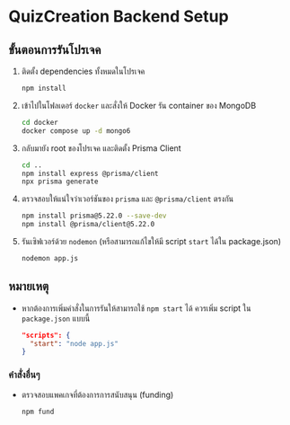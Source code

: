 # QuizCreation Backend Setup

## ขั้นตอนการรันโปรเจค

1. ติดตั้ง dependencies ทั้งหมดในโปรเจค
   ```bash
   npm install
   ```

2. เข้าไปในโฟลเดอร์ `docker` และสั่งให้ Docker รัน container ของ MongoDB
   ```bash
   cd docker
   docker compose up -d mongo6
   ```

3. กลับมายัง root ของโปรเจค และติดตั้ง Prisma Client
   ```bash
   cd ..
   npm install express @prisma/client
   npx prisma generate
   ```

4. ตรวจสอบให้แน่ใจว่าเวอร์ชันของ `prisma` และ `@prisma/client` ตรงกัน
   ```bash
   npm install prisma@5.22.0 --save-dev
   npm install @prisma/client@5.22.0
   ```

5. รันเซิฟเวอร์ด้วย `nodemon` (หรือสามารถแก้ไขให้มี script `start` ได้ใน package.json)
   ```bash
   nodemon app.js
   ```

## หมายเหตุ
- หากต้องการเพิ่มคำสั่งในการรันให้สามารถใช้ `npm start` ได้ ควรเพิ่ม script ใน `package.json` แบบนี้
  ```json
  "scripts": {
    "start": "node app.js"
  }
  ```

### คำสั่งอื่นๆ
- ตรวจสอบแพคเกจที่ต้องการการสนับสนุน (funding)
  ```bash
  npm fund
  
